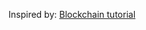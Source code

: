 Inspired by: [Blockchain tutorial](https://medium.com/programmers-blockchain/create-simple-blockchain-java-tutorial-from-scratch-6eeed3cb03fa)


